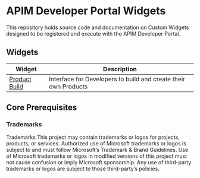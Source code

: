 <!-- ABOUT THE PROJECT -->
# APIM Developer Portal Widgets

This repository holds source code and documentation on Custom Widgets designed to be registered and execute with the APIM Developer Portal. 

## Widgets

| Widget    | Description |
| --------- | ----------- |
| [Product Build](src/product-build) | Interface for Developers to build and create their own Products |

## Core Prerequisites

### Trademarks

Trademarks This project may contain trademarks or logos for projects, products, or services. Authorized use of Microsoft trademarks or logos is subject to and must follow Microsoft’s Trademark & Brand Guidelines. Use of Microsoft trademarks or logos in modified versions of this project must not cause confusion or imply Microsoft sponsorship. Any use of third-party trademarks or logos are subject to those third-party’s policies.
